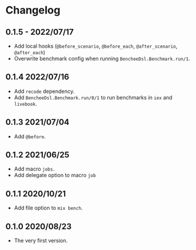 # Changelog

## 0.1.5 - 2022/07/17

+ Add local hooks (`@before_scenario`, `@before_each`, `@after_scenario`, `@after_each`)
+ Overwrite benchmark config when running `BencheeDsl.Benchmark.run/1`.

## 0.1.4 2022/07/16

+ Add `recode` dependency.
+ Add `BencheeDsl.Benchmark.run/0/1` to run benchmarks in `iex` and `livebook`.

## 0.1.3 2021/07/04

+ Add `@before`.

## 0.1.2 2021/06/25

+ Add macro `jobs`.
+ Add delegate option to macro `job`

## 0.1.1 2020/10/21

+ Add file option to `mix bench`.

## 0.1.0 2020/08/23

+ The very first version.
